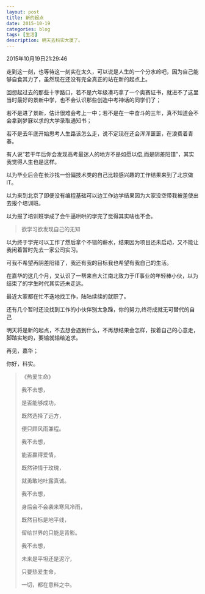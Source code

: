 ```yaml
---
layout: post
title: 新的起点
date: 2015-10-19
categories: blog
tags: [生活]
description: 明天去科实大厦了。
---
```


2015年10月19日21:29:46

走到这一刻，也等待这一刻实在太久，可以说是人生的一个分水岭吧，因为自己能够自食其力了，虽然现在还没有完全真正的站在新的起点上。

回想起过去的那些十字路口，若不是六年级凑巧拿了一个奥赛证书，就进不了这里当时最好的景新中学，也不会认识那些创造中考神话的同学们了；

若不是进了景新，估计很难会考上一中；若不是在一中奋斗的三年，真不知道会不会拿到梦寐以求的大学录取通知书；

若不是去年底开始思考人生路该怎么走，说不定现在还会浑浑噩噩，在浪费着青春。

有人说”若干年后你会发现高考最迷人的地方不是如愿以偿,而是阴差阳错”，其实我觉得人生也是这样。

以为毕业后会在长沙找一份偏技术类的自己比较感兴趣的工作结果来到了北京做IT。

以为来到北京了即便没有编程基础可以边工作边学结果因为大家没空带我被差使出去报个培训班。

以为报了培训班学成了会牛逼哄哄的学完了觉得其实啥也不会。

>欲学习欲发现自己的无知

以为终于学完可以工作了然后拿个不错的薪水，结果因为项目还未启动，又不能让我闲着暂时先去一家公司实习。

可我不希望再阴差阳错了，我还有我的目标我也希望有我自己的生活。

在嘉华的这几个月，又认识了一帮来自大江南北致力于IT事业的年轻棒小伙，以为结束了的学生时代其实还未走远。

最近大家都在忙不迭地找工作，陆陆续续的就职了。

还有几个暂时还没找到工作的小伙伴别太急躁，你的努力,终将成就无可替代的自己

明天将是新的起点，不去想会遇到什么，不再想结果会怎样，按着自己的心意走，脚踏实地的，要输就输给追求。

再见，嘉华；

你好，科实。


>《热爱生命》
>
>我不去想，
>
>是否能够成功，
>
>既然选择了远方，
>
>便只顾风雨兼程。
>
>
>我不去想，
>
>能否赢得爱情，
>
>既然钟情于玫瑰，
>
>就勇敢地吐露真诚。
>
>
>我不去想，
>
>身后会不会袭来寒风冷雨，
>
>既然目标是地平线，
>
>留给世界的只能是背影。
>
>
>我不去想，
>
>未来是平坦还是泥泞，
>
>只要热爱生命，
>
>一切，都在意料之中。

